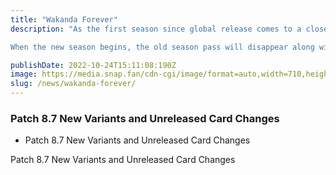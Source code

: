 ```yaml
---
title: "Wakanda Forever"
description: "As the first season since global release comes to a close, we look into the future to see what awaits us...but before we do that, a fair warning for players fresh along with the global release (Oh, added fair warning, there are some big spoilers at the bottom of this article about new locations!):

When the new season begins, the old season pass will disappear along with all of your old season pass missions, whether you finished them or not. As such, if you want to maximize your value over this weekend, try your best to complete your season pass quests and get that season pass experience locked in. If you did not buy the season pass, the levels you are hoping to hit are 45 for 500credits and 48 for a free variant. If you did buy the season pass, then level 49 gives 500 gold and 50 gives the Miles Morales variant."

publishDate: 2022-10-24T15:11:08:190Z
image: https://media.snap.fan/cdn-cgi/image/format=auto,width=710,height=398,quality=80,fit=cover,gravity=top/news/original_images/WakandaForeverSeason_HjJVA2I.png
slug: /news/wakanda-forever/
---
```


### Patch 8.7 New Variants and Unreleased Card Changes

- Patch 8.7 New Variants and Unreleased Card Changes

Patch 8.7 New Variants and Unreleased Card Changes
